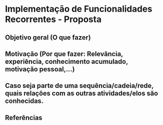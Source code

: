 <!--- 1. Título --->

# Implementação de Funcionalidades Recorrentes - Proposta

## Objetivo geral (O que fazer)

## Motivação (Por que fazer: Relevância, experiência, conhecimento acumulado, motivação pessoal,...)

## Caso seja parte de uma sequência/cadeia/rede, quais relações com as outras atividades/elos são conhecidas.

## Referências


